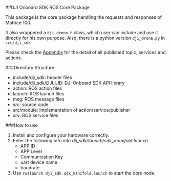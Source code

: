 ##DJI Onboard SDK ROS Core Package

This package is the core package handling the requests and responses of Matrice 100.

It also wrappered a `dji_drone.h` class, which user can include and use it directly for his own purpose.
Also, there is a python version `dji_drone.py` in `src/dji_sdk`

Please check the [Appendix](../dji_sdk_doc/Appendix.md) for the detail of all published topic, services and actions.

###Directory Structure
* include/dji_sdk: header files
* include/dji_sdk/DJI_LIB: DJI Onboard SDK API library
* action: ROS action files
* launch: ROS launch files
* msg: ROS message files
* src: source code
* src/module: implementation of action/service/publisher
* srv: ROS service files

###How to use
1. Install and configure your hardware correctly.
2. Enter the following info into *dji_sdk/launch/sdk_manifold.launch*.
	* APP ID
	* APP Level
	* Communication Key
	* uart device name
	* baudrate
3. Use `roslaunch dji_sdk sdk_manifold.launch` to start the core node.


